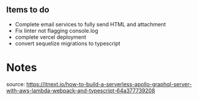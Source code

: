 ## Items to do

- Complete email services to fully send HTML and attachment
- Fix linter not flagging console.log
- complete vercel deployment
- convert sequelize migrations to typescript


# Notes
source: https://itnext.io/how-to-build-a-serverless-apollo-graphql-server-with-aws-lambda-webpack-and-typescript-64a377739208
